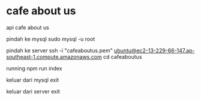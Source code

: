 # cafe about us
api cafe about us

pindah ke mysql
sudo mysql -u root

pindah ke server
ssh -i "cafeaboutus.pem" ubuntu@ec2-13-229-66-147.ap-southeast-1.compute.amazonaws.com
cd cafeaboutus

running
npm run index

keluar dari mysql
exit

keluar dari server
exit